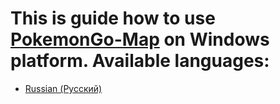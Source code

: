 This is guide how to use [PokemonGo-Map](https://github.com/AHAAAAAAA/PokemonGo-Map) on **Windows** platform.
Available languages:
========
* [Russian (Русский)](https://github.com/robben1234/PokemonGo-Map-FAQ/blob/master/Mac/Russian.md)
